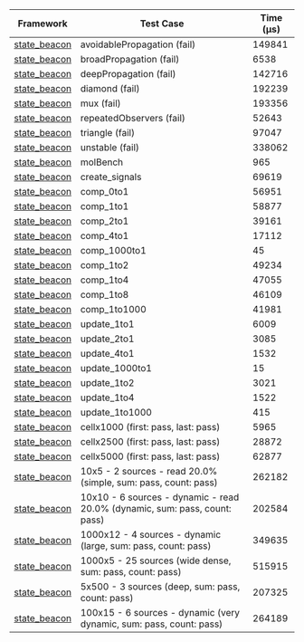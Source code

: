 | Framework | Test Case | Time (μs) |
| --- | --- | --- |
| [state_beacon](https://github.com/jinyus/dart_beacon) | avoidablePropagation (fail) | 149841 |
| [state_beacon](https://github.com/jinyus/dart_beacon) | broadPropagation (fail) | 6538 |
| [state_beacon](https://github.com/jinyus/dart_beacon) | deepPropagation (fail) | 142716 |
| [state_beacon](https://github.com/jinyus/dart_beacon) | diamond (fail) | 192239 |
| [state_beacon](https://github.com/jinyus/dart_beacon) | mux (fail) | 193356 |
| [state_beacon](https://github.com/jinyus/dart_beacon) | repeatedObservers (fail) | 52643 |
| [state_beacon](https://github.com/jinyus/dart_beacon) | triangle (fail) | 97047 |
| [state_beacon](https://github.com/jinyus/dart_beacon) | unstable (fail) | 338062 |
| [state_beacon](https://github.com/jinyus/dart_beacon) | molBench | 965 |
| [state_beacon](https://github.com/jinyus/dart_beacon) | create_signals | 69619 |
| [state_beacon](https://github.com/jinyus/dart_beacon) | comp_0to1 | 56951 |
| [state_beacon](https://github.com/jinyus/dart_beacon) | comp_1to1 | 58877 |
| [state_beacon](https://github.com/jinyus/dart_beacon) | comp_2to1 | 39161 |
| [state_beacon](https://github.com/jinyus/dart_beacon) | comp_4to1 | 17112 |
| [state_beacon](https://github.com/jinyus/dart_beacon) | comp_1000to1 | 45 |
| [state_beacon](https://github.com/jinyus/dart_beacon) | comp_1to2 | 49234 |
| [state_beacon](https://github.com/jinyus/dart_beacon) | comp_1to4 | 47055 |
| [state_beacon](https://github.com/jinyus/dart_beacon) | comp_1to8 | 46109 |
| [state_beacon](https://github.com/jinyus/dart_beacon) | comp_1to1000 | 41981 |
| [state_beacon](https://github.com/jinyus/dart_beacon) | update_1to1 | 6009 |
| [state_beacon](https://github.com/jinyus/dart_beacon) | update_2to1 | 3085 |
| [state_beacon](https://github.com/jinyus/dart_beacon) | update_4to1 | 1532 |
| [state_beacon](https://github.com/jinyus/dart_beacon) | update_1000to1 | 15 |
| [state_beacon](https://github.com/jinyus/dart_beacon) | update_1to2 | 3021 |
| [state_beacon](https://github.com/jinyus/dart_beacon) | update_1to4 | 1522 |
| [state_beacon](https://github.com/jinyus/dart_beacon) | update_1to1000 | 415 |
| [state_beacon](https://github.com/jinyus/dart_beacon) | cellx1000 (first: pass, last: pass) | 5965 |
| [state_beacon](https://github.com/jinyus/dart_beacon) | cellx2500 (first: pass, last: pass) | 28872 |
| [state_beacon](https://github.com/jinyus/dart_beacon) | cellx5000 (first: pass, last: pass) | 62877 |
| [state_beacon](https://github.com/jinyus/dart_beacon) | 10x5 - 2 sources - read 20.0% (simple, sum: pass, count: pass) | 262182 |
| [state_beacon](https://github.com/jinyus/dart_beacon) | 10x10 - 6 sources - dynamic - read 20.0% (dynamic, sum: pass, count: pass) | 202584 |
| [state_beacon](https://github.com/jinyus/dart_beacon) | 1000x12 - 4 sources - dynamic (large, sum: pass, count: pass) | 349635 |
| [state_beacon](https://github.com/jinyus/dart_beacon) | 1000x5 - 25 sources (wide dense, sum: pass, count: pass) | 515915 |
| [state_beacon](https://github.com/jinyus/dart_beacon) | 5x500 - 3 sources (deep, sum: pass, count: pass) | 207325 |
| [state_beacon](https://github.com/jinyus/dart_beacon) | 100x15 - 6 sources - dynamic (very dynamic, sum: pass, count: pass) | 264189 |
